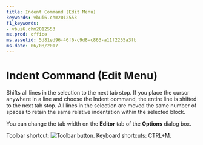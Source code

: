 ```yaml
---
title: Indent Command (Edit Menu)
keywords: vbui6.chm2012553
f1_keywords:
- vbui6.chm2012553
ms.prod: office
ms.assetid: 5d81ed96-46f6-c9d8-c863-a11f2255a3fb
ms.date: 06/08/2017
---
```



# Indent Command (Edit Menu)

Shifts all lines in the selection to the next tab stop. If you place the cursor anywhere in a line and choose the Indent command, the entire line is shifted to the next tab stop. All lines in the selection are moved the same number of spaces to retain the same relative indentation within the selected block.

You can change the tab width on the **Editor** tab of the **Options** dialog box.

Toolbar shortcut: 
![Toolbar button](images/tbr_inde_ZA01201711.gif). Keyboard shortcuts: CTRL+M.


